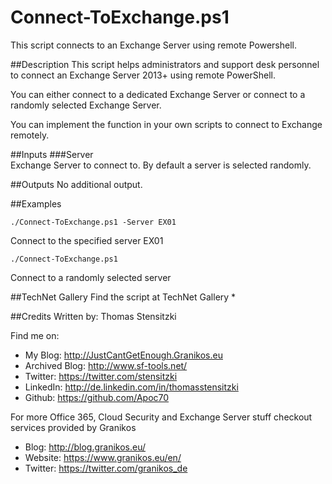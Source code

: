 # Connect-ToExchange.ps1
This script connects to an Exchange Server using remote Powershell.

##Description
This script helps administrators and support desk personnel to connect an Exchange Server 2013+ using remote PowerShell.
    
You can either connect to a dedicated Exchange Server or connect to a randomly selected Exchange Server. 

You can implement the function in your own scripts to connect to Exchange remotely.

##Inputs
###Server  
Exchange Server to connect to. By default a server is selected randomly.  

##Outputs
No additional output.

##Examples
```
./Connect-ToExchange.ps1 -Server EX01
```
Connect to the specified server EX01

```
./Connect-ToExchange.ps1
```
Connect to a randomly selected server
  
##TechNet Gallery
Find the script at TechNet Gallery
* 


##Credits
Written by: Thomas Stensitzki

Find me on:

* My Blog: http://JustCantGetEnough.Granikos.eu 
* Archived Blog: http://www.sf-tools.net/
* Twitter: https://twitter.com/stensitzki
* LinkedIn:	http://de.linkedin.com/in/thomasstensitzki
* Github: https://github.com/Apoc70

For more Office 365, Cloud Security and Exchange Server stuff checkout services provided by Granikos

* Blog: http://blog.granikos.eu/
* Website: https://www.granikos.eu/en/
* Twitter: https://twitter.com/granikos_de
